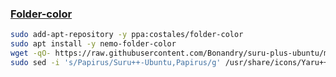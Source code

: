### [Folder-color](http://foldercolor.tuxfamily.org/)
```bash
sudo add-apt-repository -y ppa:costales/folder-color
sudo apt install -y nemo-folder-color
wget -qO- https://raw.githubusercontent.com/Bonandry/suru-plus-ubuntu/master/install.sh | sh
sudo sed -i 's/Papirus/Suru++-Ubuntu,Papirus/g' /usr/share/icons/Yaru++/index.theme
```
